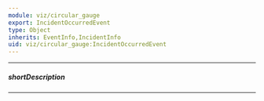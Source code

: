 ```yaml
---
module: viz/circular_gauge
export: IncidentOccurredEvent
type: Object
inherits: EventInfo,IncidentInfo
uid: viz/circular_gauge:IncidentOccurredEvent
---
```

---
##### shortDescription
<!-- Description goes here -->

---
<!-- Description goes here -->